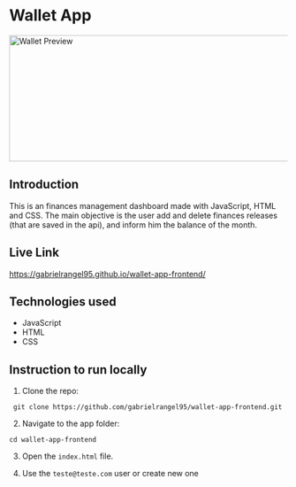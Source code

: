 # Wallet App

<img src="https://github.com/gabrielrangel95/wallet-app-frontend/blob/feat/v2/src/img/preview.png" alt="Wallet Preview" height="228" width="678">

## Introduction

This is an finances management dashboard made with JavaScript, HTML and CSS. The main objective is the user add and delete finances releases (that are saved in the api), and inform him the balance of the month.

## Live Link

https://gabrielrangel95.github.io/wallet-app-frontend/

## Technologies used

- JavaScript
- HTML
- CSS

## Instruction to run locally

1. Clone the repo:

```
 git clone https://github.com/gabrielrangel95/wallet-app-frontend.git
```

2. Navigate to the app folder:

```
cd wallet-app-frontend
```

3. Open the `index.html` file.

4. Use the `teste@teste.com` user or create new one

